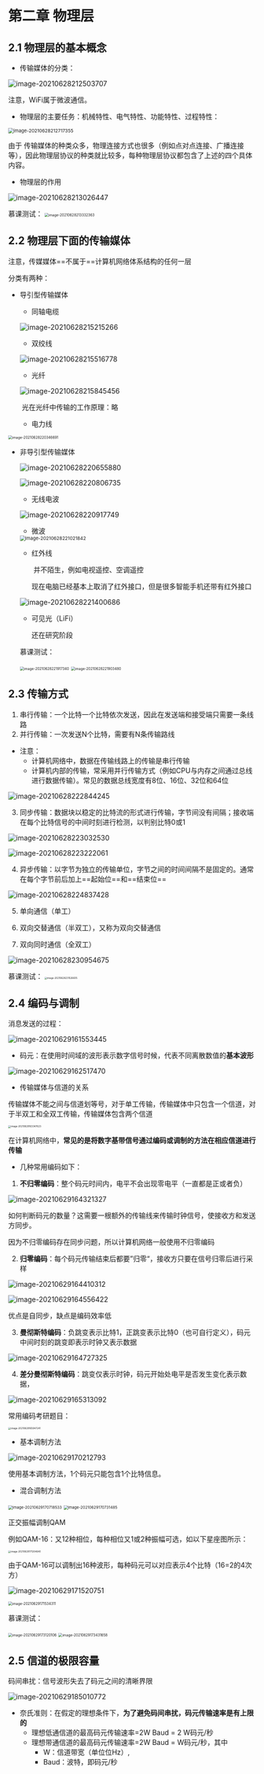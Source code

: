 # 第二章 物理层

## 2.1 物理层的基本概念

- 传输媒体的分类：

![image-20210628212503707](images/image-20210628212503707.png)

注意，WiFi属于微波通信。

- 物理层的主要任务：机械特性、电气特性、功能特性、过程特性：

<img src="images/image-20210628212717355.png" alt="image-20210628212717355" style="zoom: 67%;" />

由于 传输媒体的种类众多，物理连接方式也很多（例如点对点连接、广播连接等），因此物理层协议的种类就比较多，每种物理层协议都包含了上述的四个具体内容。

- 物理层的作用

![image-20210628213026447](images/image-20210628213026447.png)

慕课测试：
<img src="images/image-20210628213332363.png" alt="image-20210628213332363" style="zoom: 50%;" />

## 2.2 物理层下面的传输媒体

注意，传媒媒体==不属于==计算机网络体系结构的任何一层

分类有两种：

- 导引型传输媒体

  - 同轴电缆

  ![image-20210628215215266](images/image-20210628215215266.png)

  - 双绞线

  ![image-20210628215516778](images/image-20210628215516778.png)

  - 光纤

  ![image-20210628215845456](images/image-20210628215845456.png)

  ​				光在光纤中传输的工作原理：略

  - 电力线

<img src="images/image-20210628220346691.png" alt="image-20210628220346691" style="zoom:50%;" />

- 非导引型传输媒体

  ![image-20210628220655880](images/image-20210628220655880.png)

  ![image-20210628220806735](images/image-20210628220806735.png)

  - 无线电波

  ![image-20210628220917749](images/image-20210628220917749.png)

  - 微波

  <img src="images/image-20210628221021842.png" alt="image-20210628221021842" style="zoom:67%;" />

  - 红外线

    ​	并不陌生，例如电视遥控、空调遥控

    ​	现在电脑已经基本上取消了红外接口，但是很多智能手机还带有红外接口

  ![image-20210628221400686](images/image-20210628221400686.png)

  - 可见光（LiFi）

    还在研究阶段

  慕课测试：

  <img src="images/image-20210628221917340.png" alt="image-20210628221917340" style="zoom: 50%;" />

  <img src="images/image-20210628221903480.png" alt="image-20210628221903480" style="zoom:50%;" />

## 2.3 传输方式

1. 串行传输：一个比特一个比特依次发送，因此在发送端和接受端只需要一条线路
2. 并行传输：一次发送N个比特，需要有N条传输路线

- 注意：
  - 计算机网络中，数据在传输线路上的传输是串行传输
  - 计算机内部的传输，常采用并行传输方式（例如CPU与内存之间通过总线进行数据传输）。常见的数据总线宽度有8位、16位、32位和64位

![image-20210628222844245](images/image-20210628222844245.png)

3. 同步传输：数据块以稳定的比特流的形式进行传输，字节间没有间隔；接收端在每个比特信号的中间时刻进行检测，以判别比特0或1

![image-20210628223032530](images/image-20210628223032530.png)

![image-20210628223222061](images/image-20210628223222061.png)

4. 异步传输：以字节为独立的传输单位，字节之间的时间间隔不是固定的。通常在每个字节前后加上==起始位==和==结束位==

![image-20210628224837428](images/image-20210628224837428.png)

5. 单向通信（单工）
6. 双向交替通信（半双工），又称为双向交替通信

7. 双向同时通信（全双工）

![image-20210628230954675](images/image-20210628230954675.png)

慕课测试：
<img src="images/image-20210628231526605.png" alt="image-20210628231526605" style="zoom:33%;" />

## 2.4 编码与调制

消息发送的过程：

![image-20210629161553445](images/image-20210629161553445.png)

- 码元：在使用时间域的波形表示数字信号时候，代表不同离散数值的**基本波形**

![image-20210629162517470](images/image-20210629162517470.png)

- 传输媒体与信道的关系

传输媒体不能之间与信道划等号，对于单工传输，传输媒体中只包含一个信道，对于半双工和全双工传输，传输媒体包含两个信道

<img src="images/image-20210629163347623.png" alt="image-20210629163347623" style="zoom:33%;" />

在计算机网络中，**常见的是将数字基带信号通过编码或调制的方法在相应信道进行传输**

- 几种常用编码如下：

1. **不归零编码**：整个码元时间内，电平不会出现零电平（一直都是正或者负）

![image-20210629164321327](images/image-20210629164321327.png)

如何判断码元的数量？这需要一根额外的传输线来传输时钟信号，使接收方和发送方同步。

因为不归零编码存在同步问题，所以计算机网络一般使用不归零编码

2. **归零编码**：每个码元传输结束后都要”归零“，接收方只要在信号归零后进行采样

![image-20210629164410312](images/image-20210629164410312.png)

![image-20210629164556422](images/image-20210629164556422.png)

优点是自同步，缺点是编码效率低

3. **曼彻斯特编码**：负跳变表示比特1，正跳变表示比特0（也可自行定义），码元中间时刻的跳变即表示时钟又表示数据

![image-20210629164727325](images/image-20210629164727325.png)

4. **差分曼彻斯特编码**：跳变仅表示时钟，码元开始处电平是否发生变化表示数据，

![image-20210629165313092](images/image-20210629165313092.png)

常用编码考研题目：

<img src="images/image-20210629165947241.png" alt="image-20210629165947241" style="zoom:33%;" />

- 基本调制方法

![image-20210629170212793](images/image-20210629170212793.png)

使用基本调制方法，1个码元只能包含1个比特信息。

- 混合调制方法

<img src="images/image-20210629170718533.png" alt="image-20210629170718533" style="zoom:55%;" />

<img src="images/image-20210629170731485.png" alt="image-20210629170731485" style="zoom:55%;" />

正交振幅调制QAM

​		例如QAM-16：又12种相位，每种相位又1或2种振幅可选，如以下星座图所示：

<img src="images/image-20210629171204640.png" alt="image-20210629171204640" style="zoom:33%;" />

由于QAM-16可以调制出16种波形，每种码元可以对应表示4个比特（16=2的4次方）

![image-20210629171520751](images/image-20210629171520751.png)

<img src="images/image-20210629171534311.png" alt="image-20210629171534311" style="zoom:50%;" />

慕课测试：

<img src="images/image-20210629173120106.png" alt="image-20210629173120106" style="zoom: 50%;" />

<img src="images/image-20210629173431658.png" alt="image-20210629173431658" style="zoom: 50%;" />

## 2.5 信道的极限容量

码间串扰：信号波形失去了码元之间的清晰界限

![image-20210629185010772](images/image-20210629185010772.png)

- 奈氏准则：在假定的理想条件下，**为了避免码间串扰，码元传输速率是有上限的**
  - 理想低通信道的最高码元传输速率=2W Baud = 2 W码元/秒
  - 理想带通信道的最高码元传输速率=2W Baud = W码元/秒，其中
    - W：信道带宽（单位位Hz）,
    - Baud：波特，即码元/秒



